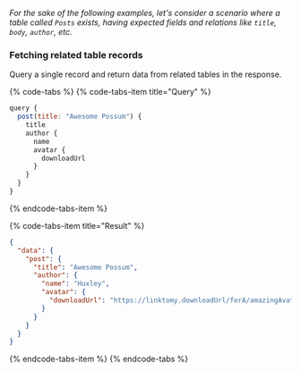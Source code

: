 *For the sake of the following examples, let's consider a scenario where a table called `Posts` exists, having expected fields and relations like `title`, `body`, `author`, etc.*

### Fetching related table records
Query a single record and return data from related tables in the response.

{% code-tabs %}
{% code-tabs-item title="Query" %}
```javascript
query {
  post(title: "Awesome Possum") {
    title
    author {
      name
      avatar {
        downloadUrl
      }
    }
  }
}
```
{% endcode-tabs-item %}

{% code-tabs-item title="Result" %}
```json
{
  "data": {
    "post": {
      "title": "Awesome Possum",
      "author": {
        "name": "Huxley",
        "avatar": {
          "downloadUrl": "https://linktomy.downloadUrl/forA/amazingAvatar.jpg"
        }
      }
    }
  }
}
```
{% endcode-tabs-item %}
{% endcode-tabs %}